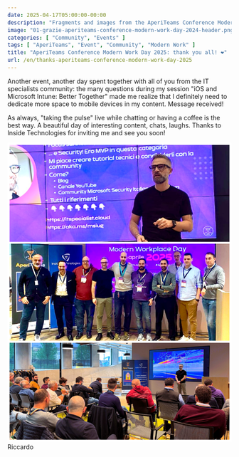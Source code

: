 ```yaml
---
date: 2025-04-17T05:00:00-00:00
description: "Fragments and images from the AperiTeams Conference Modern Work Day 2025 event"
image: "01-grazie-aperiteams-conference-modern-work-day-2024-header.png"
categories: [ "Community", "Events" ]
tags: [ "AperiTeams", "Event", "Community", "Modern Work" ]
title: "AperiTeams Conference Modern Work Day 2025: thank you all! ❤️"
url: /en/thanks-aperiteams-conference-modern-work-day-2025
---
```

Another event, another day spent together with all of you from the IT specialists community: the many questions during my session "iOS and Microsoft Intune: Better Together" made me realize that I definitely need to dedicate more space to mobile devices in my content. Message received!

As always, "taking the pulse" live while chatting or having a coffee is the best way. A beautiful day of interesting content, chats, laughs. Thanks to Inside Technologies for inviting me and see you soon!

![Collage of photos AperiTeams Conference Modern Work Day 2025](01-grazie-aperiteams-conference-modern-work-day-2024.png)
Riccardo
